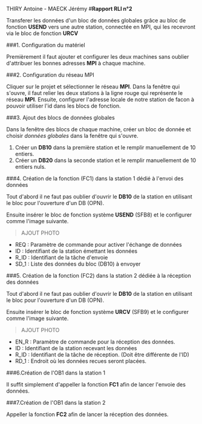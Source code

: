 THIRY Antoine - MAECK Jérémy
#**Rapport RLI n°2**

Transferer les données d'un bloc de données globales grâce au bloc de fonction **USEND** vers une autre station, connectée en MPI, qui les recevront via le bloc de fonction **URCV** 


###1. Configuration du matériel

Premièrement il faut ajouter et configurer les deux machines sans oublier d'attribuer les bonnes adresses **MPI** à chaque machine.

###2. Configuration du réseau MPI

Cliquer sur le projet et sélectionner le réseau **MPI**. Dans la fenêtre qui s'ouvre, il faut relier les deux stations à la ligne rouge qui représente le réseau **MPI**. Ensuite, configurer l'adresse locale de notre station de facon à pouvoir utiliser l'id dans les blocs de fonction.

###3. Ajout des blocs de données globales

Dans la fenêtre des blocs de chaque machine, créer un bloc de donnée et choisir *données globales* dans la fenêtre qui s'ouvre. 

1. Créer un **DB10** dans la première station et le remplir manuellement de 10 entiers.
2. Créer un **DB20** dans la seconde station et le remplir manuellement de 10 entiers nuls.

###4. Création de la fonction (FC1) dans la station 1 dédié à l'envoi des données

Tout d'abord il ne faut pas oublier d'ouvrir le **DB10** de la station en utilisant le bloc pour l'ouverture d'un DB (OPN).

Ensuite insérer le bloc de fonction système **USEND** (SFB8) et le configurer comme l'image suivante.
>AJOUT PHOTO

+	REQ : Paramètre de commande pour activer l'échange de données
+	ID : Identifiant de la station émettant les données
+	R_ID : Identifiant de la tâche d'envoie
+	SD_1 : Liste des données du bloc (DB10) à envoyer

###5. Création de la fonction (FC2) dans la station 2 dédiée à la réception des données

Tout d'abord il ne faut pas oublier d'ouvrir le **DB10** de la station en utilisant le bloc pour l'ouverture d'un DB (OPN).

Ensuite insérer le bloc de fonction système **URCV** (SFB9) et le configurer comme l'image suivante.

>AJOUT PHOTO

+ EN_R : Paramètre de commande pour la réception des données.
+ ID : Identifiant de la station recevant les données
+ R_ID : Identifiant de la tâche de réception. (Doit être différente de l'ID)
+ RD_1 : Endroit où les données recues seront placées.

###6.Création de l'OB1 dans la station 1

Il suffit simplement d'appeller la fonction **FC1** afin de lancer l'envoie des données.

###7.Création de l'OB1 dans la station 2

Appeller la fonction **FC2** afin de lancer la réception des données.




